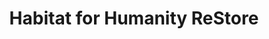 ---
title: "Habitat for Humanity ReStore"
url: /simpsonville/habitat-for-humanity-restore/
shop: charity
---